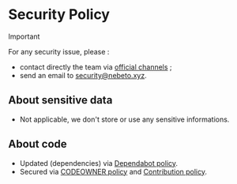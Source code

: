 # Security Policy

> [!IMPORTANT]
> For any security issue, please :
>
> - contact directly the team via [official channels](./README.md#contact) ;
> - send an email to <security@nebeto.xyz>.

## About sensitive data

- Not applicable, we don't store or use any sensitive informations.

## About code

- Updated (dependencies) via [Dependabot policy](.github/dependabot.yml).
- Secured via [CODEOWNER policy](.github/CODEOWNERS) and [Contribution policy](./CONTRIBUTING.md).
